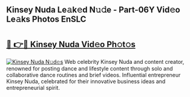 ## Kinsey Nuda Le𝚊k𝚎d N𝚞𝚍e - Part-06Y Vid𝚎o Le𝚊ks Photos EnSLC

# <h2><a href="http://fbc7e9.evod.top/?m=Kinsey+Nuda">🔗 👉🔴 Kinsey Nuda Vid𝚎o Ph𝚘t𝚘s</a></h2>

[![Kinsey Nuda N𝚞d𝚎s](https://i.imgur.com/8V9OHl7.gif)](http://fbc7e9.evod.top/?m=Kinsey+Nuda)
Web celebrity Kinsey Nuda and content creator, renowned for posting dance and lifestyle content through solo and collaborative dance routines and brief videos. Influential entrepreneur Kinsey Nuda, celebrated for their innovative business ideas and entrepreneurial spirit. 
